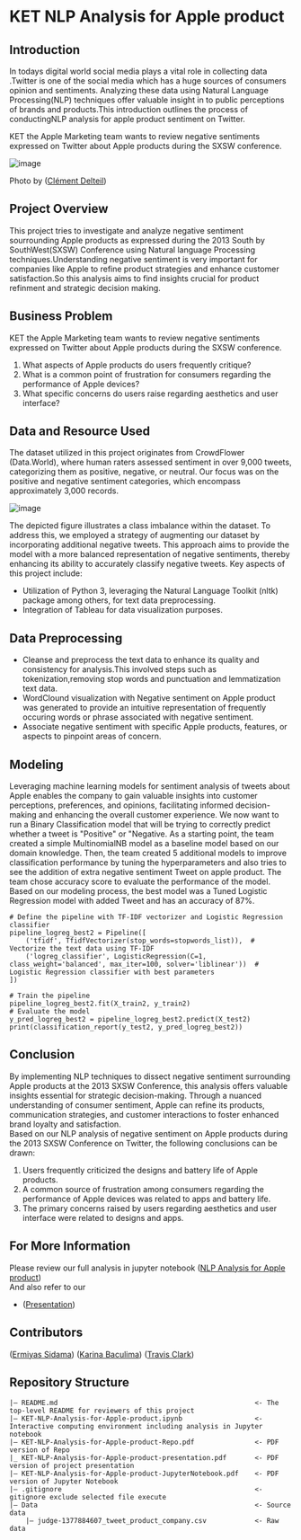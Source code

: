 # KET NLP Analysis for Apple product
## Introduction
In todays digital world social media plays a vital role in collecting data .Twitter is one of the social media which  has a huge sources of consumers opinion and sentiments. Analyzing these data using Natural Language Processing(NLP) techniques offer valuable insight in to public perceptions of brands and products.This introduction outlines the process of conductingNLP analysis for apple product sentiment on Twitter.

KET the Apple Marketing team wants to review negative sentiments expressed on Twitter about Apple products during the SXSW conference.

![image](https://github.com/ermiyas-sidama/NLP-Analysis-for-Apple-product/assets/160514617/1e98365a-023e-4ebe-94c2-1d3ecf62c47b)

Photo by ([Clément Delteil](https://pub.towardsai.net/unsupervised-sentiment-analysis-with-real-world-data-500-000-tweets-on-elon-musk-3f0653135558))


## Project Overview

This project tries to investigate and analyze negative sentiment sourrounding Apple products as expressed during the 2013 South by SouthWest(SXSW) Conference using Natural language Processing techniques.Understanding negative sentiment is very important for companies like Apple to refine product strategies and enhance customer satisfaction.So this analysis aims to find insights crucial for product  refinment and strategic decision making.
## Business Problem

KET the Apple Marketing team wants to review negative sentiments expressed on Twitter about Apple products during the SXSW conference.
1. What aspects of Apple products do users frequently critique?
2. What is a common point of frustration for consumers regarding the performance of Apple devices?
3. What specific concerns do users raise regarding aesthetics and user interface?

## Data and Resource Used

The dataset utilized in this project originates from CrowdFlower (Data.World), where human raters assessed sentiment in over 9,000 tweets, categorizing them as positive, negative, or neutral. Our focus was on the positive and negative sentiment categories, which encompass approximately 3,000 records.

![image](https://github.com/ermiyas-sidama/NLP-Analysis-for-Apple-product/assets/160514617/8aa2b1f5-0bf3-4f83-8ff1-725745d7f3fa)



The depicted figure illustrates a class imbalance within the dataset. To address this, we employed a strategy of augmenting our dataset by incorporating additional negative tweets. This approach aims to provide the model with a more balanced representation of negative sentiments, thereby enhancing its ability to accurately classify negative tweets.
Key aspects of this project include:
- Utilization of Python 3, leveraging the Natural Language Toolkit (nltk) package among others, for text data preprocessing.
- Integration of Tableau for data visualization purposes.
  
## Data Preprocessing

- Cleanse and preprocess the text data to enhance its quality and consistency for analysis.This involved steps such as tokenization,removing stop words and punctuation and lemmatization text data.
- WordClound visualization with Negative sentiment on Apple product was generated to provide an intuitive representation of frequently occuring words or phrase associated with negative sentiment.
- Associate negative sentiment with specific Apple products, features, or aspects to pinpoint areas of concern.

## Modeling

Leveraging machine learning models for sentiment analysis of tweets about Apple enables the company to gain valuable insights into customer perceptions, preferences, and opinions, facilitating informed decision-making and enhancing the overall customer experience. We now want to run a Binary Classification model that will be trying to correctly predict whether a tweet is "Positive" or "Negative.
As a starting point, the team created a simple MultinomialNB model as a baseline model based on our domain knowledge. Then, the team created 5 additional models to improve classification performance by tuning the hyperparameters and also tries to see the addition of extra negative sentiment Tweet on apple product. The team chose accuracy score to evaluate the performance of the model.\
Based on our modeling process, the best model was a Tuned Logistic Regression model with added Tweet and has an accuracy of 87%.
```
# Define the pipeline with TF-IDF vectorizer and Logistic Regression classifier
pipeline_logreg_best2 = Pipeline([
    ('tfidf', TfidfVectorizer(stop_words=stopwords_list)),  # Vectorize the text data using TF-IDF
    ('logreg_classifier', LogisticRegression(C=1, class_weight='balanced', max_iter=100, solver='liblinear'))  # Logistic Regression classifier with best parameters
])

# Train the pipeline
pipeline_logreg_best2.fit(X_train2, y_train2)
# Evaluate the model
y_pred_logreg_best2 = pipeline_logreg_best2.predict(X_test2)
print(classification_report(y_test2, y_pred_logreg_best2))
```
## Conclusion

By implementing NLP techniques to dissect negative sentiment surrounding Apple products at the 2013 SXSW Conference, this analysis offers valuable insights essential for strategic decision-making. Through a nuanced understanding of consumer sentiment, Apple can refine its products, communication strategies, and customer interactions to foster enhanced brand loyalty and satisfaction.\
Based on our NLP analysis of negative sentiment on Apple products during the 2013 SXSW Conference on Twitter, the following conclusions can be drawn:

1. Users frequently criticized the designs and battery life of Apple products.
2. A common source of frustration among consumers regarding the performance of Apple devices was related to apps and battery life.
3. The primary concerns raised by users regarding aesthetics and user interface were related to designs and apps.
## For More Information

Please review our full analysis in jupyter notebook ([NLP Analysis for Apple product](https://github.com/ermiyas-sidama/KET-NLP-Analysis-For-Apple-Product/blob/main/KET-NLP-Analysis-For-Apple-Product.ipynb))\
And also refer to our 
- ([Presentation](https://www.canva.com/design/DAGEpfKhGSA/70EH7vs7p4lsmEqbvKAyvA/edit?utm_content=DAGEpfKhGSA&utm_campaign=designshare&utm_medium=link2&utm_source=sharebutton)) 

## Contributors

([Ermiyas Sidama](https://github.com/ermiyas-sidama))
([Karina Baculima](https://github.com/karisteph ))
([Travis Clark](https://github.com/TravisClark1432 )) 

## Repository Structure

```
|— README.md                                                 <- The top-level README for reviewers of this project
|— KET-NLP-Analysis-for-Apple-product.ipynb                  <- Interactive computing environment including analysis in Jupyter notebook
|— KET-NLP-Analysis-for-Apple-product-Repo.pdf               <- PDF version of Repo
|_ KET-NLP-Analysis-for-Apple-product-presentation.pdf       <- PDF version of project presentation                                               |— KET-NLP-Analysis-for-Apple-product-JupyterNotebook.pdf    <- PDF version of Jupyter Notebook                                                  
|— .gitignore                                                <- gitignore exclude selected file execute
|— Data                                                      <- Source data
    |— judge-1377884607_tweet_product_company.csv            <- Raw data

```
       

